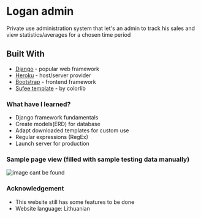 # Logan admin

Private use administration system that let's an admin to track his sales and view statistics/averages for a chosen time period

## Built With

* [Django](https://www.djangoproject.com/) - popular web framework
* [Heroku](https://dashboard.heroku.com/) - host/server provider
* [Bootstrap](https://getbootstrap.com/) - frontend framework
* [Sufee template](https://github.com/puikinsh/sufee-admin-dashboard) - by colorlib

### What have I learned?

* Django framework fundamentals
* Create models(ERD) for database
* Adapt downloaded templates for custom use
* Regular expressions (RegEx)
* Launch server for production

### Sample page view (filled with sample testing data manually)

![image cant be found](https://i.gyazo.com/5421aca805ecc76bc578caa2fc79ab2e.png)

### Acknowledgement

* This website still has some features to be done
* Website language: Lithuanian 
